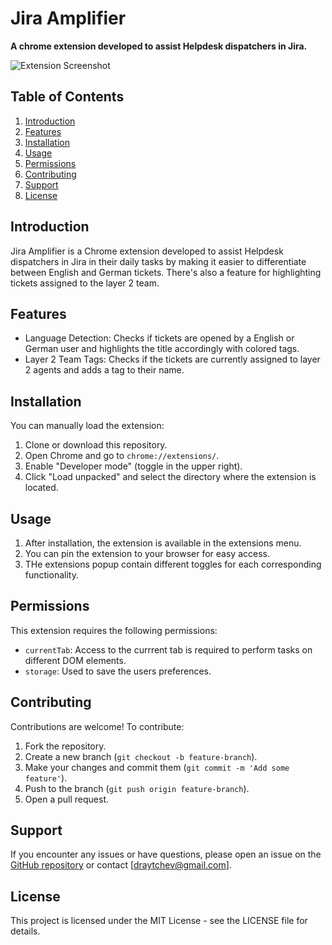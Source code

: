 # Jira Amplifier

**A chrome extension developed to assist Helpdesk dispatchers in Jira.**

![Extension Screenshot](https://drive.google.com/uc?id=1h-SuTZxpiSMIw83FoHm1GsvxI2Zla6Ad)

## Table of Contents

1. [Introduction](#introduction)
2. [Features](#features)
3. [Installation](#installation)
4. [Usage](#usage)
5. [Permissions](#permissions)
6. [Contributing](#contributing)
7. [Support](#support)
8. [License](#license)

## Introduction

Jira Amplifier is a Chrome extension developed to assist Helpdesk dispatchers in Jira in their daily tasks by making it easier to differentiate between English and German tickets. There's also a feature for highlighting tickets assigned to the layer 2 team.

## Features

- Language Detection: Checks if tickets are opened by a English or German user and highlights the title accordingly with colored tags.
- Layer 2 Team Tags: Checks if the tickets are currently assigned to layer 2 agents and adds a tag to their name.

## Installation

You can manually load the extension:

1. Clone or download this repository.
2. Open Chrome and go to `chrome://extensions/`.
3. Enable "Developer mode" (toggle in the upper right).
4. Click "Load unpacked" and select the directory where the extension is located.

## Usage

1. After installation, the extension is available in the extensions menu.
2. You can pin the extension to your browser for easy access.
3. THe extensions popup contain different toggles for each corresponding functionality.

## Permissions

This extension requires the following permissions:

- `currentTab`: Access to the currrent tab is required to perform tasks on different DOM elements.
- `storage`: Used to save the users preferences.

## Contributing

Contributions are welcome! To contribute:

1. Fork the repository.
2. Create a new branch (`git checkout -b feature-branch`).
3. Make your changes and commit them (`git commit -m 'Add some feature'`).
4. Push to the branch (`git push origin feature-branch`).
5. Open a pull request.

## Support

If you encounter any issues or have questions, please open an issue on the [GitHub repository](https://github.com/dimitarraychev/jira-amplifier) or contact [draytchev@gmail.com].

## License

This project is licensed under the MIT License - see the LICENSE file for details.
